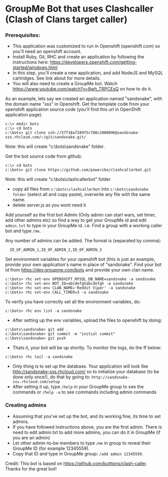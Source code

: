 # GroupMe Bot that uses Clashcaller (Clash of Clans target caller)

### Prerequisites:
 - This application was customized to run in Openshift (openshift.com) so you'll need an openshift account.
 - Install Ruby, Git, RHC and create an application by following the instructions here: https://developers.openshift.com/getting-started/windows.html  
 - In this step, you'll create a new application, and add NodeJS and MySQL cartridges. See link about for more details.
 - You will also need  to create a GroupMe bot. Watch https://www.youtube.com/watch?v=8wh_TRPCEsQ on how to do it.
 
 As an example, lets say we created an application named "sandsnake", with the domain name "sss" in Openshift.
 Get the template code from your openshift application source code (you'll find this url in OpenShift application page):
 
```
c:\> mkdir bots
c:\> cd bots
c:\bots> git clone ssh://57718af289f5cf88c1000096@sandsnake-sss.rhcloud.com/~/git/sandsnake.git/
```

Note: this will create "c:\bots\sandsnake" folder.

Get the bot source code from github:

```
c:\> cd bots
c:\bots> git clone https://github.com/poweribo/clashcallerbot.git 
```

Note: this will create "c:\bots\clashcallerbot" folder

 - copy all files from ```c:\bots\clashcallerbot``` into ```c:\bots\sandsnake folder``` (select all and copy paste), overwrite any file with the same name.
 - delete server.js as you wont need it

  Add yourself as the first bot Admin (Only admin can start wars, set timer, add other admins etc) 
  so find a way to get your GroupMe id and edit ```admin.txt``` to type in your GroupMe id. 
  i.e. Find a group with a working caller bot and type ```/me```.

  Any number of admins can be added. The format is (separated by comma):
  
```
  ID_OF_ADMIN_1,ID_OF_ADMIN_2,ID_OF_ADMIN_3
```  

Set environment variables for your openshift bot (this is just an example, provide your own application's name in place of "sandsnake".
Find your bot id from https://dev.groupme.com/bots and provide your own clan name.

```
c:\bots> rhc set-env OPENSHIFT_MYSQL_DB_NAME=sandsnake -a sandsnake
c:\bots> rhc set-env BOT_ID=abcdefghabcdefgh -a sandsnake
c:\bots> rhc set-env CLAN_NAME='Reddit Viper' -a sandsnake
c:\bots> rhc set-env CALL_TIMER=3 -a sandsnake
```

To verify you have correctly set all the environment variables, do:

```
c:\bots> rhc env list -a sandsnake
```

 - After setting up the env variables, upload the files to openshift by doing:
```
c:\bots\sandsnake> git add .
c:\bots\sandsnake> git commit -m "initial commit"
c:\bots\sandsnake> git push
```

 - Thats it, your bot will be up shortly. To monitor the logs, do the ff below:
```
c:\bots> rhc tail -a sandsnake   
```   
 - Only thing is to set up the database. Your application will look like http://sandsnake-sss.rhcloud.com/
   so to initialize your database (to be done only once!), do that by going to: ```http://sandsnake-sss.rhcloud.com/setup```
 - After setting it up, type ```/help``` in your GroupMe group to see the commands or ```/help -a``` to see commands including admin commands

### Creating admins ###
 - Assuming that you've set up the bot, and its working fine, its time to set admins.
 - If you have followed instructions above, you are the first admin. There is need to edit admin.txt to add more admins, 
   you can do it in GroupMe (if you are an admin)
 - Let other admin-to-be members to type ```/me``` in group to reveal their GroupMe ID (for example 12345559).
 - Copy that ID and type in GroupMe group: ```/add admin 12345559```. 
 
Credit: This bot is based on https://github.com/butttons/clash-caller. Thanks for the great bot!